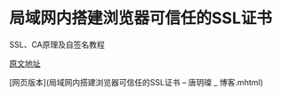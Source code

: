# 局域网内搭建浏览器可信任的SSL证书

SSL、CA原理及自签名教程

[原文地址](https://www.tangyuecan.com/2021/12/17/%e5%b1%80%e5%9f%9f%e7%bd%91%e5%86%85%e6%90%ad%e5%bb%ba%e6%b5%8f%e8%a7%88%e5%99%a8%e5%8f%af%e4%bf%a1%e4%bb%bb%e7%9a%84ssl%e8%af%81%e4%b9%a6/)

[网页版本](局域网内搭建浏览器可信任的SSL证书 – 唐玥璨 _ 博客.mhtml)

